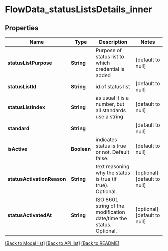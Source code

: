 # FlowData_statusListsDetails_inner

## Properties

| Name                       | Type        | Description                                                         | Notes                        |
| -------------------------- | ----------- | ------------------------------------------------------------------- | ---------------------------- |
| **statusListPurpose**      | **String**  | Purpose of status list to which credential is added                 | [default to null]            |
| **statusListId**           | **String**  | id of status list                                                   | [default to null]            |
| **statusListIndex**        | **String**  | as usual it is a number, but all standards use a string             | [default to null]            |
| **standard**               | **String**  |                                                                     | [default to null]            |
| **isActive**               | **Boolean** | indicates status is true or not. Default false.                     | [default to null]            |
| **statusActivationReason** | **String**  | text reasoning why the status is true (if true). Optional.          | [optional] [default to null] |
| **statusActivatedAt**      | **String**  | ISO 8601 string of the modification date/time the status. Optional. | [optional] [default to null] |

[[Back to Model list]](../README.md#documentation-for-models) [[Back to API list]](../README.md#documentation-for-api-endpoints) [[Back to README]](../README.md)
